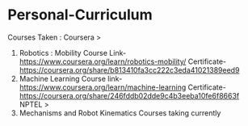 # Personal-Curriculum

Courses Taken : 
Coursera >
1. Robotics : Mobility 
Course Link-https://www.coursera.org/learn/robotics-mobility/
Certificate-https://coursera.org/share/b813410fa3cc222c3eda41021389eed9
2. Machine Learning 
Course link- https://www.coursera.org/learn/machine-learning
Certificate-https://coursera.org/share/246fddb02dde9c4b3eeba10fe6f8663f
NPTEL > 
1. Mechanisms and Robot Kinematics
Courses taking currently
